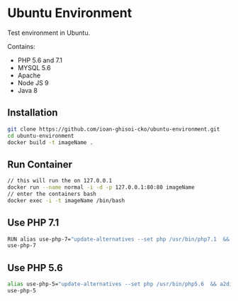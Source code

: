 # Ubuntu Environment

Test environment in Ubuntu.

Contains:
- PHP 5.6 and 7.1
- MYSQL 5.6
- Apache
- Node JS 9
- Java 8

## Installation 
```sh
git clone https://github.com/ioan-ghisoi-cko/ubuntu-environment.git
cd ubuntu-environment
docker build -t imageName .
```
## Run Container
```sh
// this will run the on 127.0.0.1
docker run --name normal -i -d -p 127.0.0.1:80:80 imageName
// enter the containers bash
docker exec -i -t imageName /bin/bash
```
## Use PHP 7.1
```sh
RUN alias use-php-7="update-alternatives --set php /usr/bin/php7.1  && a2dismod php5.6 && a2enmod php7.1 && service apache2 restart"
use-php-7
```

## Use PHP 5.6
```sh
alias use-php-5="update-alternatives --set php /usr/bin/php5.6  && a2dismod php7.1 && a2enmod php5.6 && service apache2 restart"
use-php-5
```